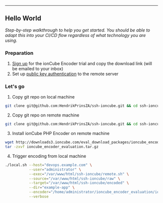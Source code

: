 * * *

**H**ello World
---------------

_Step-by-step walkthrough to help you get started. You should be able to adapt this into your CI/CD flow regardless of what technology you are using._

### Preparation

1.  [Sign up](http://www.ioncube.com/encoder_eval_download.php) for the ionCube Encoder trial and copy the download link (will be emailed to your inbox)
2.  Set up [public key authentication](https://www.ssh.com/ssh/copy-id) to the remote server

### Let's go

1.  Copy git repo on local machine
```sh
git clone git@github.com:HendrikPrinsZA/ssh-ioncube.git && cd ssh-ioncube
```

2.  Copy git repo on remote machine
```sh
git clone git@github.com:HendrikPrinsZA/ssh-ioncube.git && cd ssh-ioncube
```

3.  Install ionCube PHP Encoder on remote machine
```sh
wget http://downloads3.ioncube.com/eval_download_packages/ioncube_encoder/linux_i686/en/ioncube_encoder_evaluation.tar.gz
tar -zxvf ioncube_encoder_evaluation.tar.gz
```

4.  Trigger encoding from local machine
```sh
./local.sh --host="devops.example.com" \
           --user="administrator" \
           --exec="/var/www/html/ssh-ioncube/remote.sh" \
           --source="/var/www/html/ssh-ioncube/raw" \
           --target="/var/www/html/ssh-ioncube/encoded" \
           --dir="example-app" \
           --encoder="/home/administrator/ioncube_encoder_evaluation/ioncube_encoder.sh" \
           --verbose
```
